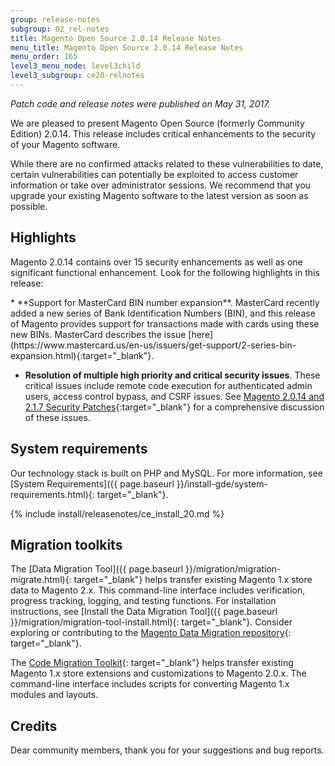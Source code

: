 ```yaml
---
group: release-notes
subgroup: 02_rel-notes
title: Magento Open Source 2.0.14 Release Notes
menu_title: Magento Open Source 2.0.14 Release Notes
menu_order: 165
level3_menu_node: level3child
level3_subgroup: ce20-relnotes 
---
```


*Patch code and release notes were published on May 31, 2017.* 


We are pleased to present Magento Open Source (formerly Community Edition) 2.0.14. This release includes critical enhancements to the security of your Magento software.


<div class="bs-callout bs-callout-warning" markdown="1">
 While there are no confirmed attacks related to these vulnerabilities to date, certain vulnerabilities can potentially be exploited to access customer information or take over administrator sessions. We recommend that you upgrade your existing Magento software to the latest version as soon as possible.
 </div>

## Highlights

Magento 2.0.14 contains over 15 security enhancements as well as one significant functional enhancement. Look for the following highlights in this release:

<!--- 68868 -->* **Support for MasterCard BIN number expansion**. MasterCard recently added a new series of Bank Identification Numbers (BIN), and this release of Magento provides support for transactions made with cards using these new BINs. MasterCard describes the issue [here](https://www.mastercard.us/en-us/issuers/get-support/2-series-bin-expansion.html){:target="_blank"}.

* **Resolution of multiple high priority and critical security issues**. These critical issues include remote code execution for authenticated admin users, access control bypass, and CSRF issues. See [Magento 2.0.14 and 2.1.7 Security Patches](https://magento.com/security/patches/magento-2014-and-217-security-update){:target="_blank"} for a comprehensive discussion of these issues. 

## System requirements

Our technology stack is built on PHP and MySQL. For more information, see
[System Requirements]({{ page.baseurl }}/install-gde/system-requirements.html){: target="_blank"}.

{% include install/releasenotes/ce_install_20.md %}

## Migration toolkits

The [Data Migration Tool]({{ page.baseurl }}/migration/migration-migrate.html){: target="_blank"} helps transfer existing Magento 1.x store data to Magento 2.x. This command-line interface includes verification, progress tracking, logging, and testing functions. For installation instructions, see [Install the Data Migration Tool]({{ page.baseurl }}/migration/migration-tool-install.html){: target="_blank"}. Consider exploring or contributing to the [ Magento Data Migration repository](https://github.com/magento/data-migration-tool){: target="_blank"}.

The [Code Migration Toolkit](https://github.com/magento/code-migration){: target="_blank"} helps transfer existing Magento 1.x store extensions and customizations to Magento 2.0.x. The command-line interface includes scripts for converting Magento 1.x modules and layouts.

## Credits

Dear community members, thank you for your suggestions and bug reports.
